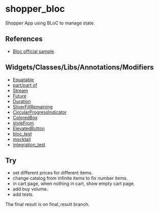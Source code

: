 # shopper_bloc

Shopper App using BLoC to manage state.

## References

 - [Bloc official sample](https://github.com/felangel/bloc/tree/master/examples/flutter_shopping_cart).

## Widgets/Classes/Libs/Annotations/Modifiers

 - [Equatable](https://pub.dev/packages/equatable)
 - [part/part of](https://stackoverflow.com/a/49595680)
 - [Stream](https://api.flutter.dev/flutter/dart-async/Stream-class.html)
 - [Future](https://api.flutter.dev/flutter/dart-async/Future-class.html)
 - [Duration](https://api.flutter.dev/flutter/dart-core/Duration-class.html)
 - [SliverFillRemaining](https://api.flutter.dev/flutter/widgets/SliverFillRemaining-class.html)
 - [CircularProgressIndicator](https://api.flutter.dev/flutter/material/CircularProgressIndicator-class.html)
 - [ColoredBox](https://api.flutter.dev/flutter/widgets/ColoredBox-class.html)
 - [styleFrom](https://api.flutter.dev/flutter/material/TextButton/styleFrom.html)
 - [ElevatedButton](https://api.flutter.dev/flutter/material/ElevatedButton-class.html)
 - [bloc_test](https://pub.dev/packages/bloc_test)
 - [mocktail](https://pub.dev/packages/mocktail)
 - [integration_test](https://pub.dev/packages/integration_test)
 
## Try

 - set different prices for different items.
 - change catalog from infinite items to fix number items.
 - in cart page, when nothing in cart, show empty cart page.
 - add buy volume.
 - add tests.

 The final result is on final_result branch.